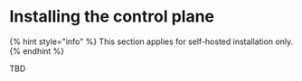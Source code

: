 # Installing the control plane

{% hint style="info" %}
This section applies for self-hosted installation only.
{% endhint %}


TBD